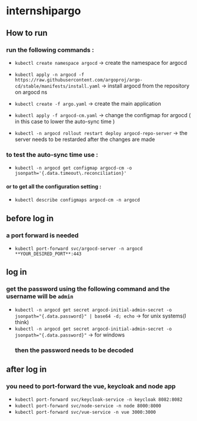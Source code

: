 # internshipargo

## How to run

### run the following commands :

- ``kubectl create namespace argocd``   ->  create the namespace for argocd
- ``kubectl apply -n argocd -f https://raw.githubusercontent.com/argoproj/argo-cd/stable/manifests/install.yaml``     ->  install argocd from the repository on argocd ns


- ``kubectl create -f argo.yaml``   ->    create the main application

- ``kubectl apply -f argocd-cm.yaml``    ->    change the configmap for argocd ( in this case to lower the auto-sync time )

- ``kubectl -n argocd rollout restart deploy argocd-repo-server``     ->    the server needs to be restarded after the changes are made


### to test the auto-sync time use :

- ``kubectl -n argocd get configmap argocd-cm -o jsonpath='{.data.timeout\.reconciliation}'``

#### or to get all the configuration setting :

- ``kubectl describe configmaps argocd-cm -n argocd``

##  before log in

### a port forward is needed

- ``kubectl port-forward svc/argocd-server -n argocd **YOUR_DESIRED_PORT**:443``


## log in 

### get the password using the following command and the username will be ```admin```

- ``kubectl -n argocd get secret argocd-initial-admin-secret -o jsonpath="{.data.password}" | base64 -d; echo``   -> for unix systems(I think)
- ``kubectl -n argocd get secret argocd-initial-admin-secret -o jsonpath="{.data.password}"``   ->  for windows
  ### then the password needs to be decoded 
  
## after log in

### you need to port-forward the vue, keycloak and node app

- ``kubectl port-forward svc/keycloak-service -n keycloak 8082:8082``
- ``kubectl port-forward svc/node-service -n node 8000:8000``
- ``kubectl port-forward svc/vue-service -n vue 3000:3000``

